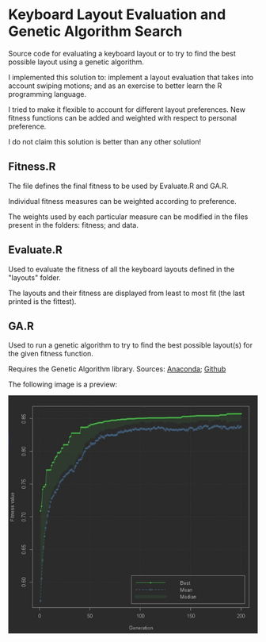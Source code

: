 # Keyboard Layout Evaluation and Genetic Algorithm Search

Source code for evaluating a keyboard layout or to try to find the best possible layout using a genetic algorithm.

I implemented this solution to: implement a layout evaluation that 
 takes into account swiping motions; and as an exercise to better learn the R programming language. 

I tried to make it flexible to account for different layout preferences.
New fitness functions can be added and weighted with respect to personal preference.

I do not claim this solution is better than any other solution!

## Fitness.R

The file defines the final fitness to be used by Evaluate.R and GA.R.

Individual fitness measures can be weighted according to preference.

The weights used by each particular measure can be modified in the files present in the folders: fitness; and data.

## Evaluate.R

Used to evaluate the fitness of all the keyboard layouts defined in the "layouts" folder.

The layouts and their fitness are displayed from least to most fit (the last printed is the fittest).


## GA.R

Used to run a genetic algorithm to try to find the best possible layout(s) for the given fitness function.

Requires the Genetic Algorithm library. Sources:
[Anaconda](https://anaconda.org/conda-forge/r-ga);
[Github](https://luca-scr.github.io/GA/articles/GA.html)

The following image is a preview:

![preview](images/ga_sample.jpg)